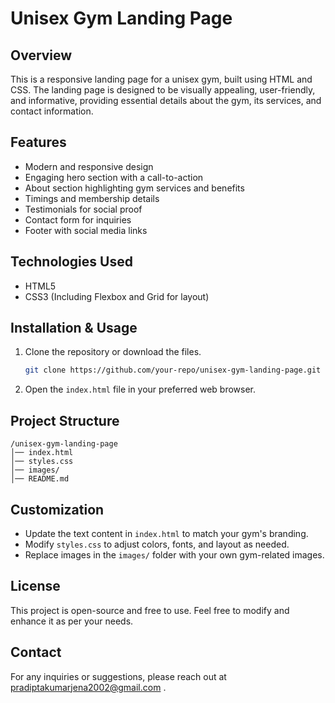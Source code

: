 # Unisex Gym Landing Page

## Overview
This is a responsive landing page for a unisex gym, built using HTML and CSS. The landing page is designed to be visually appealing, user-friendly, and informative, providing essential details about the gym, its services, and contact information.

## Features
- Modern and responsive design
- Engaging hero section with a call-to-action
- About section highlighting gym services and benefits
- Timings and membership details
- Testimonials for social proof
- Contact form for inquiries
- Footer with social media links

## Technologies Used
- HTML5
- CSS3 (Including Flexbox and Grid for layout)

## Installation & Usage
1. Clone the repository or download the files.
   ```bash
   git clone https://github.com/your-repo/unisex-gym-landing-page.git
   ```
2. Open the `index.html` file in your preferred web browser.

## Project Structure
```
/unisex-gym-landing-page
│── index.html
│── styles.css
│── images/
│── README.md
```

## Customization
- Update the text content in `index.html` to match your gym's branding.
- Modify `styles.css` to adjust colors, fonts, and layout as needed.
- Replace images in the `images/` folder with your own gym-related images.

## License
This project is open-source and free to use. Feel free to modify and enhance it as per your needs.

## Contact
For any inquiries or suggestions, please reach out at pradiptakumarjena2002@gmail.com .

